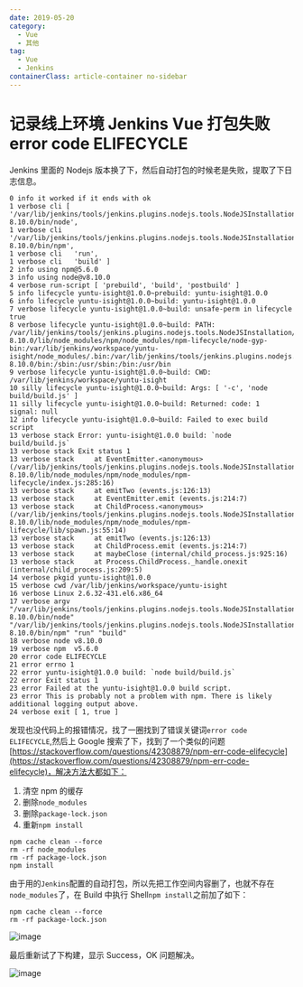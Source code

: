```yaml
---
date: 2019-05-20
category:
  - Vue
  - 其他
tag:
  - Vue
  - Jenkins
containerClass: article-container no-sidebar
---
```


# 记录线上环境 Jenkins Vue 打包失败 error code ELIFECYCLE

Jenkins 里面的 Nodejs 版本换了下，然后自动打包的时候老是失败，提取了下日志信息。

<!-- more -->

```
0 info it worked if it ends with ok
1 verbose cli [ '/var/lib/jenkins/tools/jenkins.plugins.nodejs.tools.NodeJSInstallation/NODEJS-8.10.0/bin/node',
1 verbose cli   '/var/lib/jenkins/tools/jenkins.plugins.nodejs.tools.NodeJSInstallation/NODEJS-8.10.0/bin/npm',
1 verbose cli   'run',
1 verbose cli   'build' ]
2 info using npm@5.6.0
3 info using node@v8.10.0
4 verbose run-script [ 'prebuild', 'build', 'postbuild' ]
5 info lifecycle yuntu-isight@1.0.0~prebuild: yuntu-isight@1.0.0
6 info lifecycle yuntu-isight@1.0.0~build: yuntu-isight@1.0.0
7 verbose lifecycle yuntu-isight@1.0.0~build: unsafe-perm in lifecycle true
8 verbose lifecycle yuntu-isight@1.0.0~build: PATH: /var/lib/jenkins/tools/jenkins.plugins.nodejs.tools.NodeJSInstallation/NODEJS-8.10.0/lib/node_modules/npm/node_modules/npm-lifecycle/node-gyp-bin:/var/lib/jenkins/workspace/yuntu-isight/node_modules/.bin:/var/lib/jenkins/tools/jenkins.plugins.nodejs.tools.NodeJSInstallation/NODEJS-8.10.0/bin:/sbin:/usr/sbin:/bin:/usr/bin
9 verbose lifecycle yuntu-isight@1.0.0~build: CWD: /var/lib/jenkins/workspace/yuntu-isight
10 silly lifecycle yuntu-isight@1.0.0~build: Args: [ '-c', 'node build/build.js' ]
11 silly lifecycle yuntu-isight@1.0.0~build: Returned: code: 1  signal: null
12 info lifecycle yuntu-isight@1.0.0~build: Failed to exec build script
13 verbose stack Error: yuntu-isight@1.0.0 build: `node build/build.js`
13 verbose stack Exit status 1
13 verbose stack     at EventEmitter.<anonymous> (/var/lib/jenkins/tools/jenkins.plugins.nodejs.tools.NodeJSInstallation/NODEJS-8.10.0/lib/node_modules/npm/node_modules/npm-lifecycle/index.js:285:16)
13 verbose stack     at emitTwo (events.js:126:13)
13 verbose stack     at EventEmitter.emit (events.js:214:7)
13 verbose stack     at ChildProcess.<anonymous> (/var/lib/jenkins/tools/jenkins.plugins.nodejs.tools.NodeJSInstallation/NODEJS-8.10.0/lib/node_modules/npm/node_modules/npm-lifecycle/lib/spawn.js:55:14)
13 verbose stack     at emitTwo (events.js:126:13)
13 verbose stack     at ChildProcess.emit (events.js:214:7)
13 verbose stack     at maybeClose (internal/child_process.js:925:16)
13 verbose stack     at Process.ChildProcess._handle.onexit (internal/child_process.js:209:5)
14 verbose pkgid yuntu-isight@1.0.0
15 verbose cwd /var/lib/jenkins/workspace/yuntu-isight
16 verbose Linux 2.6.32-431.el6.x86_64
17 verbose argv "/var/lib/jenkins/tools/jenkins.plugins.nodejs.tools.NodeJSInstallation/NODEJS-8.10.0/bin/node" "/var/lib/jenkins/tools/jenkins.plugins.nodejs.tools.NodeJSInstallation/NODEJS-8.10.0/bin/npm" "run" "build"
18 verbose node v8.10.0
19 verbose npm  v5.6.0
20 error code ELIFECYCLE
21 error errno 1
22 error yuntu-isight@1.0.0 build: `node build/build.js`
22 error Exit status 1
23 error Failed at the yuntu-isight@1.0.0 build script.
23 error This is probably not a problem with npm. There is likely additional logging output above.
24 verbose exit [ 1, true ]

```

发现也没代码上的报错情况，找了一圈找到了错误关键词`error code ELIFECYCLE`,然后上 Google 搜索了下，找到了一个类似的问题[https://stackoverflow.com/questions/42308879/npm-err-code-elifecycle](https://stackoverflow.com/questions/42308879/npm-err-code-elifecycle)，解决方法大都如下：

1. 清空 npm 的缓存
2. 删除`node_modules`
3. 删除`package-lock.json`
4. 重新`npm install`

```shell
npm cache clean --force
rm -rf node_modules
rm -rf package-lock.json
npm install
```

由于用的`Jenkins`配置的自动打包，所以先把工作空间内容删了，也就不存在`node_modules`了，在 Build 中执行 Shell`npm install`之前加了如下：

```shell
npm cache clean --force
rm -rf package-lock.json
```

![image](https://image.liubing.me/2023/01/05/b0c56e89de7ce.jpg)

最后重新试了下构建，显示 Success，OK 问题解决。

![image](https://image.liubing.me/2023/01/05/456d58a6f0cfe.jpg)
